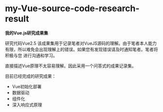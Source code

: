 # my-Vue-source-code-research-result
**我的Vue.js研究成果集**

研究代码Vue2.5 该成果集用于记录笔者对VueJS源码的理解。由于笔者本人能力有限，所以难免会出现理解上的错误。如果您有发现错误请及时通知笔者。笔者将积极与您
进行沟通和学习。

直接描述Vue原理不太容易理解。因此采用一个问答式的成果记录集。

目前已经完成的研究成果：
* Vue初始化部署
* 数据驱动
* 组件化
* 深入响应式原理



